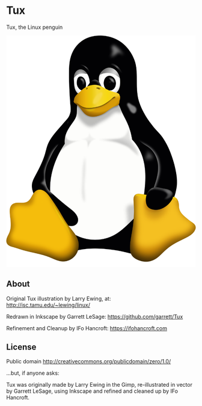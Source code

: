 # Tux

Tux, the Linux penguin

![Tux](./tux-large.png)


## About

Original Tux illustration by Larry Ewing, at:
  http://isc.tamu.edu/~lewing/linux/

Redrawn in Inkscape by Garrett LeSage:
  https://github.com/garrett/Tux

Refinement and Cleanup by IFo Hancroft:
  https://ifohancroft.com

## License

Public domain
  http://creativecommons.org/publicdomain/zero/1.0/

...but, if anyone asks:

Tux was originally made by Larry Ewing in the Gimp,
re-illustrated in vector by Garrett LeSage, using Inkscape
and refined and cleaned up by IFo Hancroft.
